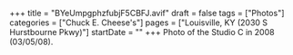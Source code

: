 +++
title = "BYeUmpgphzfubjF5CBFJ.avif"
draft = false
tags = ["Photos"]
categories = ["Chuck E. Cheese's"]
pages = ["Louisville, KY (2030 S Hurstbourne Pkwy)"]
startDate = ""
+++
Photo of the Studio C in 2008 (03/05/08).
